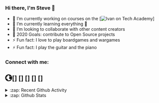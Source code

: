 ### Hi there, I'm Steve  👋



- 🔭 I’m currently working on courses on the [![Ivan on Tech Academy](https://academy.ivanontech.com/)]
- 🌱 I’m currently learning everything 🤣
- 👯 I’m looking to collaborate with other content creators
- 🥅 2020 Goals: contribute to Open Source projects
- ⚡ Fun fact: I love to play boardgames and wargames
- ⚡ Fun fact: I play the guitar and the piano

### Connect with me:

[<img align="left" alt="" width="22px" src="https://raw.githubusercontent.com/iconic/open-iconic/master/svg/globe.svg" />]
[<img align="left" alt="" width="22px" src="https://cdn.jsdelivr.net/npm/simple-icons@v3/icons/youtube.svg" />]
[<img align="left" alt="" width="22px" src="https://cdn.jsdelivr.net/npm/simple-icons@v3/icons/twitter.svg" />]
[<img align="left" alt="" width="22px" src="https://cdn.jsdelivr.net/npm/simple-icons@v3/icons/linkedin.svg" />]
[<img align="left" alt="" width="22px" src="https://cdn.jsdelivr.net/npm/simple-icons@v3/icons/instagram.svg" />]
---

<details>
  <summary>:zap: Recent Github Activity</summary>

<!--START_SECTION:activity-->

<!--END_SECTION:activity-->

</details>

<details>
  <summary>:zap: Github Stats</summary>



</details>
